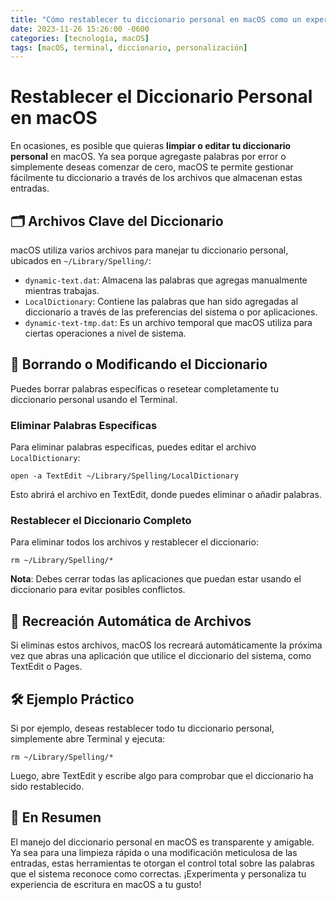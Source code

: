 ```yaml
---
title: "Cómo restablecer tu diccionario personal en macOS como un experto"
date: 2023-11-26 15:26:00 -0600
categories: [tecnología, macOS]
tags: [macOS, terminal, diccionario, personalización]
---
```


# Restablecer el Diccionario Personal en macOS

En ocasiones, es posible que quieras **limpiar o editar tu diccionario personal** en macOS. Ya sea porque agregaste palabras por error o simplemente deseas comenzar de cero, macOS te permite gestionar fácilmente tu diccionario a través de los archivos que almacenan estas entradas.

## 🗂 Archivos Clave del Diccionario

macOS utiliza varios archivos para manejar tu diccionario personal, ubicados en `~/Library/Spelling/`:

- `dynamic-text.dat`: Almacena las palabras que agregas manualmente mientras trabajas.
- `LocalDictionary`: Contiene las palabras que han sido agregadas al diccionario a través de las preferencias del sistema o por aplicaciones.
- `dynamic-text-tmp.dat`: Es un archivo temporal que macOS utiliza para ciertas operaciones a nivel de sistema.

## 🧹 Borrando o Modificando el Diccionario

Puedes borrar palabras específicas o resetear completamente tu diccionario personal usando el Terminal.

### Eliminar Palabras Específicas

Para eliminar palabras específicas, puedes editar el archivo `LocalDictionary`:

```shell
open -a TextEdit ~/Library/Spelling/LocalDictionary
```

Esto abrirá el archivo en TextEdit, donde puedes eliminar o añadir palabras.

### Restablecer el Diccionario Completo

Para eliminar todos los archivos y restablecer el diccionario:

```shell
rm ~/Library/Spelling/*
```

**Nota**: Debes cerrar todas las aplicaciones que puedan estar usando el diccionario para evitar posibles conflictos.

## 🔄 Recreación Automática de Archivos

Si eliminas estos archivos, macOS los recreará automáticamente la próxima vez que abras una aplicación que utilice el diccionario del sistema, como TextEdit o Pages.

## 🛠 Ejemplo Práctico

Si por ejemplo, deseas restablecer todo tu diccionario personal, simplemente abre Terminal y ejecuta:

```shell
rm ~/Library/Spelling/*
```

Luego, abre TextEdit y escribe algo para comprobar que el diccionario ha sido restablecido.

## 🎩 En Resumen

El manejo del diccionario personal en macOS es transparente y amigable. Ya sea para una limpieza rápida o una modificación meticulosa de las entradas, estas herramientas te otorgan el control total sobre las palabras que el sistema reconoce como correctas. ¡Experimenta y personaliza tu experiencia de escritura en macOS a tu gusto!